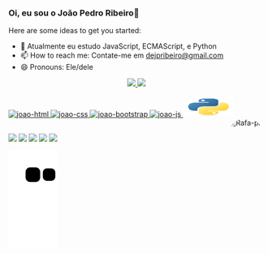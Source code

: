### Oi, eu sou o João Pedro Ribeiro👋



Here are some ideas to get you started:

- 🌱 Atualmente eu estudo JavaScript, ECMAScript, e Python
- 📫 How to reach me: Contate-me em dejpribeiro@gmail.com
- 😄 Pronouns: Ele/dele

<div align="center">
  <a href="https://github.com/yakisoba1997">
  <img height="180em" src="https://github-readme-stats.vercel.app/api?username=yakisoba1997&show_icons=true&theme=tokyonight&include_all_commits=true&count_private=true"/>
  <img height="180em" src="https://github-readme-stats.vercel.app/api/top-langs/?username=yakisoba1997&layout=compact&langs_count=7&theme=tokyonight"/>
</div>
<div style="display: inline_block"><br>
  <img align="center-top" alt="joao-html" height="50" width="100" src="https://cdn.jsdelivr.net/gh/devicons/devicon/icons/html5/html5-plain-wordmark.svg">
  <img align="center-top" alt="joao-css" height="50" width="100" src="https://cdn.jsdelivr.net/gh/devicons/devicon/icons/css3/css3-plain-wordmark.svg">
  <img align="center-top" alt="joao-bootstrap" height="50" width="100" src="https://cdn.jsdelivr.net/gh/devicons/devicon/icons/bootstrap/bootstrap-plain.svg">
  <img align="center-top" alt="joao-js" height="45" width="100" src="https://cdn.jsdelivr.net/gh/devicons/devicon/icons/javascript/javascript-original.svg">
  <img align="center-top" alt="joao-Python" height="40" width="100" src="https://raw.githubusercontent.com/devicons/devicon/master/icons/python/python-original.svg">
  <img align="right" alt="Rafa-pic" height="150" style="border-radius:50px;" src="https://media.discordapp.net/attachments/639956127056134178/890373478988013628/Publicacoes_Instagram_1_1.png?width=676&height=676">
</div>
  
  ##
  
  <div> 
  <a href="https://www.youtube.com/channel/UCYZjRuqxCo2ocUupd6KWxsA" target="_blank"><img src="https://img.shields.io/badge/YouTube-FF0000?style=for-the-badge&logo=youtube&logoColor=white" target="_blank"></a>
  <a href="https://www.instagram.com/joao.pedroribeiro21/" target="_blank"><img src="https://img.shields.io/badge/-Instagram-%23E4405F?style=for-the-badge&logo=instagram&logoColor=white" target="_blank"></a>
 	<a href="https://twitter.com/Yakisoba1997" target="_blank"><img src="https://img.shields.io/badge/Twitter-1DA1F2?style=for-the-badge&logo=twitter&logoColor=white" target="_blank"></a>
  <a href = "mailto:dejpribeiro@gmail.com"><img src="https://img.shields.io/badge/-Gmail-%23333?style=for-the-badge&logo=gmail&logoColor=white" target="_blank"></a>
  <a href="https://www.linkedin.com/in/jo%C3%A3o-pedro-ribeiro-silva-b713261bb/" target="_blank"><img src="https://img.shields.io/badge/-LinkedIn-%230077B5?style=for-the-badge&logo=linkedin&logoColor=white" target="_blank"></a> 
    
  ![Snake animation](https://github.com/rafaballerini/rafaballerini/blob/output/github-contribution-grid-snake.svg)
  
  </div> 

